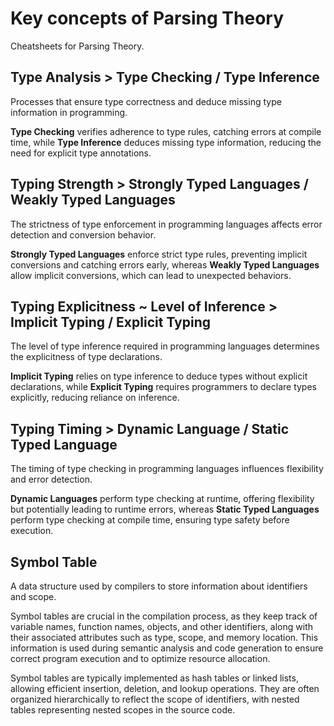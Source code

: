 # Key concepts of Parsing Theory

Cheatsheets for Parsing Theory.

<!-- [:arrow_down: Tags legend](#tags-legend) at the end of the page. -->

<!-- - []() by []() ( _:movie_camera:_ ) -->

## **Type Analysis** > Type Checking / Type Inference

Processes that ensure type correctness and deduce missing type information in programming.

**Type Checking** verifies adherence to type rules, catching errors at compile time, while **Type Inference** deduces missing type information, reducing the need for explicit type annotations.

## **Typing Strength** > Strongly Typed Languages / Weakly Typed Languages

The strictness of type enforcement in programming languages affects error detection and conversion behavior.

**Strongly Typed Languages** enforce strict type rules, preventing implicit conversions and catching errors early, whereas **Weakly Typed Languages** allow implicit conversions, which can lead to unexpected behaviors.

## **Typing Explicitness** ~ **Level of Inference** > Implicit Typing / Explicit Typing

The level of type inference required in programming languages determines the explicitness of type declarations.

**Implicit Typing** relies on type inference to deduce types without explicit declarations, while **Explicit Typing** requires programmers to declare types explicitly, reducing reliance on inference.

## **Typing Timing** > Dynamic Language / Static Typed Language

The timing of type checking in programming languages influences flexibility and error detection.

**Dynamic Languages** perform type checking at runtime, offering flexibility but potentially leading to runtime errors, whereas **Static Typed Languages** perform type checking at compile time, ensuring type safety before execution.

## Symbol Table

A data structure used by compilers to store information about identifiers and scope.

Symbol tables are crucial in the compilation process, as they keep track of variable names, function names, objects, and other identifiers, along with their associated attributes such as type, scope, and memory location. This information is used during semantic analysis and code generation to ensure correct program execution and to optimize resource allocation.

Symbol tables are typically implemented as hash tables or linked lists, allowing efficient insertion, deletion, and lookup operations. They are often organized hierarchically to reflect the scope of identifiers, with nested tables representing nested scopes in the source code.